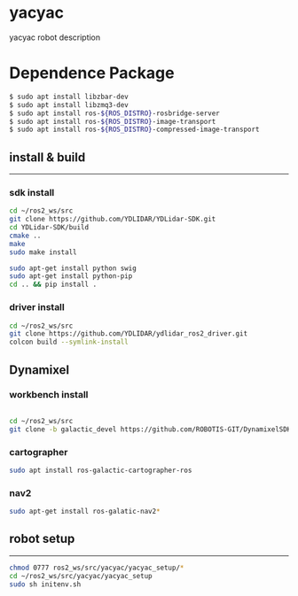 # yacyac
yacyac robot description

# Dependence Package
```bash
$ sudo apt install libzbar-dev
$ sudo apt install libzmq3-dev
$ sudo apt install ros-${ROS_DISTRO}-rosbridge-server
$ sudo apt install ros-${ROS_DISTRO}-image-transport
$ sudo apt install ros-${ROS_DISTRO}-compressed-image-transport
```

## install & build

---

### sdk install

```bash
cd ~/ros2_ws/src 
git clone https://github.com/YDLIDAR/YDLidar-SDK.git
cd YDLidar-SDK/build
cmake ..
make
sudo make install

sudo apt-get install python swig
sudo apt-get install python-pip
cd .. && pip install .
```

### driver install

```bash
cd ~/ros2_ws/src
git clone https://github.com/YDLIDAR/ydlidar_ros2_driver.git
colcon build --symlink-install
```

## Dynamixel

### workbench install

```bash

cd ~/ros2_ws/src 
git clone -b galactic_devel https://github.com/ROBOTIS-GIT/DynamixelSDK.git
```


### cartographer

```bash
sudo apt install ros-galactic-cartographer-ros
```

### nav2

```bash
sudo apt-get install ros-galatic-nav2*
```

## robot setup

---

```bash
chmod 0777 ros2_ws/src/yacyac/yacyac_setup/*
cd ~/ros2_ws/src/yacyac/yacyac_setup
sudo sh initenv.sh
```